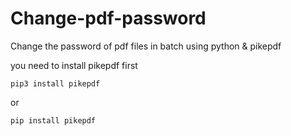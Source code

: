 # Change-pdf-password
Change the password of pdf files in batch using python & pikepdf

you need to install pikepdf first

```
pip3 install pikepdf
```

or

```
pip install pikepdf
```
